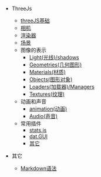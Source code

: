 - <span class="iconfont icon-crown"></span> ThreeJs
  - [threeJS基础](threeJs/base)
  - [相机](threeJs/camera.md)
  - [渲染器](threeJs/render.md)
  - [场景](threeJs/scene.md)
  - 图像的表示
    - [Light(光线)/shadows](threeJs/renders/light.md)
    - [Geometries(几何图形)](threeJs/renders/Geometries.md)
    - [Materials(材质)](threeJs/renders/materials.md)
    - [Objects(图形对象)](threeJs/scene.md)
    - [Loaders(加载器)/Managers](threeJs/scene.md)
    - [Textures(纹理)](threeJs/renders/Textures.md)
  - 动画和声音
    - [animation(动画)](threeJs/scene.md)
    - [Audio(声音)](threeJs/animation/audio.md)
  - 常用插件
    - [stats.js](threeJs/plugins/stats.md)
    - [dat.GUI](threeJs/plugins/dat.md)
    - [其它](threeJs/plugins/other.md)


- <span class="iconfont icon-crown"></span> 其它
  - [Markdown语法](other/Markdown.md)
